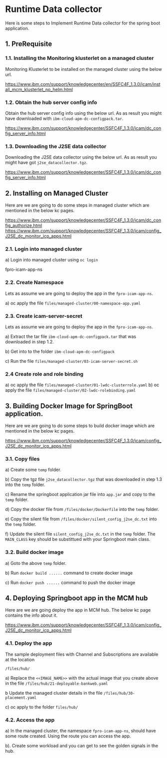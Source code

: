 # Runtime Data collector

Here is some steps to Implement Runtime Data collector for the spring boot application.

## 1. PreRequisite

### 1.1. Installing the Monitoring klusterlet on a managed cluster

Monitoring Klusterlet to be installed on the managed cluster using the below url.

https://www.ibm.com/support/knowledgecenter/en/SSFC4F_1.3.0/icam/install_mcm_klusterlet_no_helm.html

### 1.2. Obtain the hub server config info

Obtain the hub server config info using the below url. As as result you might have downloaded with `ibm-cloud-apm-dc-configpack.tar`.

https://www.ibm.com/support/knowledgecenter/SSFC4F_1.3.0/icam/dc_config_server_info.html


### 1.3. Downloading the J2SE data collector

Downloading the J2SE data collector using the below url. As as result you might have got  `j2se_datacollector.tgz`.

https://www.ibm.com/support/knowledgecenter/SSFC4F_1.3.0/icam/dc_config_server_info.html


## 2. Installing on Managed Cluster

Here are we are going to do some steps in managed cluster which are mentioned in the below kc pages.

https://www.ibm.com/support/knowledgecenter/SSFC4F_1.3.0/icam/dc_config_authorize.html
https://www.ibm.com/support/knowledgecenter/SSFC4F_1.3.0/icam/config_J2SE_dc_monitor_icp_apps.html

### 2.1. Login into managed cluster

a) Login into managed cluster using `oc login`

fpro-icam-app-ns

### 2.2. Create Namespace

Lets as assume we are going to deploy the app in the `fpro-icam-app-ns`. 

a) oc apply the file  `files/managed-cluster/00-namespace-app.yaml`

### 2.3. Create icam-server-secret

Lets as assume we are going to deploy the app in the `fpro-icam-app-ns`. 

a) Extract the tar file `ibm-cloud-apm-dc-configpack.tar` that was downloaded in step 1.2. 

b) Get into to the folder `ibm-cloud-apm-dc-configpack`

c) Run the file  `files/managed-cluster/03-icam-server-secret.sh`

### 2.4 Create role and role binding

a) oc apply the file  `files/managed-cluster/01-lwdc-clusterrole.yaml`
b) oc apply the file  `files/managed-cluster/02-lwdc-rolebinding.yaml`

## 3. Building Docker Image for SpringBoot application.

Here are we are going to do some steps to build docker image which are mentioned in the below kc pages.

https://www.ibm.com/support/knowledgecenter/SSFC4F_1.3.0/icam/config_J2SE_dc_monitor_icp_apps.html

### 3.1. Copy files

a) Create some `temp` folder.

b) Copy the tgz file `j2se_datacollector.tgz` that was downloaded in step 1.3 into the `temp` folder. 

c) Rename the springboot application jar file into `app.jar` and copy to the `temp` folder. 

d) Copy the docker file from `/files/docker/Dockerfile` into the `temp` folder. 

e) Copy the silent file from `/files/docker/silent_config_j2se_dc.txt` into the `temp` folder. 

f) Update the silent file `silent_config_j2se_dc.txt` in the `temp` folder.
    The `MAIN_CLASS` key should be substittued with your Springboot main class.

### 3.2. Build docker image

a) Goto the above `temp` folder.

b) Run `docker build ......` command to create docker image 

c) Run `docker push ......` command to push the docker image 

## 4. Deploying Springboot app in the MCM hub

Here are we are going deploy the app in MCM hub. The below kc page contains the info about it.

https://www.ibm.com/support/knowledgecenter/SSFC4F_1.3.0/icam/config_J2SE_dc_monitor_icp_apps.html

### 4.1. Deploy the app

The sample deployment files with Channel and Subscriptions are available at the location 

`/files/hub/`

a) Replace the `<<IMAGE_NAME>>` with the actual image that you create above in the file `/files/hub/21-deployable-bankweb.yaml`

b Update the managed cluster details in the file `/files/hub/30-placement.yaml`

c) oc apply to the folder `files/hub/`

### 4.2. Access the app

a) In the managed cluster, the namespace `fpro-icam-app-ns`, should have some route created. Using the route you can access the app.

b). Create some workload and you can get to see the golden signals in the hub.

